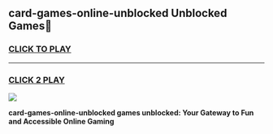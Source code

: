 
## card-games-online-unblocked Unblocked Games👋
<h3>
<a href="https://news.freeplayer.one?title=card-games-online-unblocked&ref=16F">CLICK TO PLAY</a></h3>
<hr>

<h3>
<a href="https://news.freeplayer.one?title=card-games-online-unblocked&ref=16F">CLICK 2 PLAY</a>
  
</h3>

<a href="https://news.freeplayer.one?title=card-games-online-unblocked&ref=16F/"><img src="https://clearcache.store/games.png"></a>


**card-games-online-unblocked games unblocked: Your Gateway to Fun and Accessible Online Gaming**
